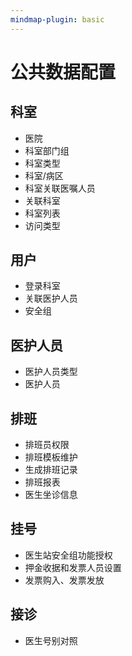 ```yaml
---
mindmap-plugin: basic
---
```

# 公共数据配置
## 科室
- 医院
- 科室部门组
- 科室类型
- 科室/病区
- 科室关联医嘱人员
- 关联科室
- 科室列表
- 访问类型

## 用户
- 登录科室
- 关联医护人员
- 安全组

## 医护人员
- 医护人员类型
- 医护人员
## 排班
- 排班员权限
- 排班模板维护
- 生成排班记录
- 排班报表
- 医生坐诊信息
## 挂号
- 医生站安全组功能授权
- 押金收据和发票人员设置
- 发票购入、发票发放
## 接诊
- 医生号别对照